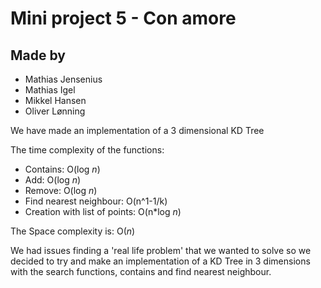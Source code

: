 # Mini project 5 - Con amore

## Made by
- Mathias Jensenius
- Mathias Igel
- Mikkel Hansen
- Oliver Lønning

We have made an implementation of a 3 dimensional KD Tree


The time complexity of the functions:
- Contains: O(log *n*)
- Add: O(log *n*)
- Remove: O(log *n*)
- Find nearest neighbour: O(n^1-1/k)
- Creation with list of points: O(n*log *n*)

The Space complexity is: O(*n*)



We had issues finding a 'real life problem' that we wanted to solve so we decided to try and make an implementation of a KD Tree in 3 dimensions with the search functions, contains and find nearest neighbour.
